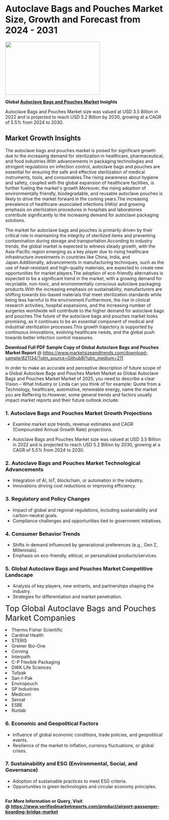 <H1>Autoclave Bags and Pouches Market Size, Growth and Forecast from 2024 - 2031</H1><img class="aligncenter size-medium wp-image-584254" src="https://thirdeyenews.in/wp-content/uploads/2024/09/Global-Market-Research-300x168.jpeg" alt="" width="300" height="168" /><p><strong>Global&nbsp;<a href="https://www.marketsizeandtrends.com/download-sample/821134/?utm_source=Github8j?utm_medium=211">Autoclave Bags and Pouches Market</a> Insights</strong></p><p>Autoclave Bags and Pouches Market size was valued at USD 3.5 Billion in 2022 and is projected to reach USD 5.2 Billion by 2030, growing at a CAGR of 5.5% from 2024 to 2030.</p><p><h2>Market Growth Insights</h2> <p>The autoclave bags and pouches market is poised for significant growth due to the increasing demand for sterilization in healthcare, pharmaceutical, and food industries.With advancements in packaging technologies and stringent regulations on infection control, autoclave bags and pouches are essential for ensuring the safe and effective sterilization of medical instruments, tools, and consumables.The rising awareness about hygiene and safety, coupled with the global expansion of healthcare facilities, is further fueling the market's growth.Moreover, the rising adoption of environmentally friendly, biodegradable, and reusable autoclave pouches is likely to drive the market forward in the coming years.The increasing prevalence of healthcare-associated infections (HAIs) and growing emphasis on sterilization procedures in hospitals and laboratories contribute significantly to the increasing demand for autoclave packaging solutions.</p> <p>The market for autoclave bags and pouches is primarily driven by their critical role in maintaining the integrity of sterilized items and preventing contamination during storage and transportation.According to industry trends, the global market is expected to witness steady growth, with the Asia-Pacific region emerging as a key player due to rising healthcare infrastructure investments in countries like China, India, and Japan.Additionally, advancements in manufacturing techniques, such as the use of heat-resistant and high-quality materials, are expected to create new opportunities for market players.The adoption of eco-friendly alternatives is expected to be a significant trend in the market, with a growing demand for recyclable, non-toxic, and environmentally conscious autoclave packaging products.With the increasing emphasis on sustainability, manufacturers are shifting towards bio-based materials that meet sterilization standards while being less harmful to the environment.Furthermore, the rise in clinical research activities, hospital expansions, and the increasing number of surgeries worldwide will contribute to the higher demand for autoclave bags and pouches.The future of the autoclave bags and pouches market looks promising, as it continues to be an essential component of medical and industrial sterilization processes.This growth trajectory is supported by continuous innovations, evolving healthcare needs, and the global push towards better infection control measures.</p><p><span class=""><strong>Download Full PDF Sample Copy of Global Autoclave Bags and Pouches Market Report</strong> @ <a href="https://www.marketsizeandtrends.com/download-sample/821134/?utm_source=Github8j?utm_medium=211" target="_blank">https://www.marketsizeandtrends.com/download-sample/821134/?utm_source=Github8j?utm_medium=211</a></span></p><p>In order to make an accurate and perceptive description of future scope of a Global&nbsp;Autoclave Bags and Pouches Market Market as Global&nbsp;Autoclave Bags and Pouches Market Market of 2025, you need to describe a clear Vision &ndash; What Industry or Linda can you think of for example: Quote from a Technology, healthcare, automotive, renewable energy, name the market you are Reffering to.However, some general trends and factors usually impact market reports and their future outlook include:</p><h3>1.&nbsp;<strong>Autoclave Bags and Pouches Market Growth Projections</strong></h3><ul><li>Examine market size trends, revenue estimates and CAGR (Compounded Annual Growth Rate) projections.</li><li><p>Autoclave Bags and Pouches Market size was valued at USD 3.5 Billion in 2022 and is projected to reach USD 5.2 Billion by 2030, growing at a CAGR of 5.5% from 2024 to 2030.</p></li></ul><h3>2.&nbsp;<strong>Autoclave Bags and Pouches Market Technological Advancements</strong></h3><ul><li>Integration of AI, IoT, blockchain, or automation in the industry.</li><li>Innovations driving cost reductions or improving efficiency.</li></ul><h3>3.&nbsp;<strong>Regulatory and Policy Changes</strong></h3><ul><li>Impact of global and regional regulations, including sustainability and carbon-neutral goals.</li><li>Compliance challenges and opportunities tied to government initiatives.</li></ul><h3>4.&nbsp;<strong>Consumer Behavior Trends</strong></h3><ul><li>Shifts in demand influenced by generational preferences (e.g., Gen Z, Millennials).</li><li>Emphasis on eco-friendly, ethical, or personalized products/services.</li></ul><h3>5.&nbsp;<strong>Global Autoclave Bags and Pouches Market Competitive Landscape</strong></h3><ul><li>Analysis of key players, new entrants, and partnerships shaping the industry.</li><li>Strategies for differentiation and market penetration.</li></ul><p data-pm-slice="1 1 []"><span style="color: inherit; font-family: inherit; font-size: 25px;">Top Global Autoclave Bags and Pouches Market Companies</span></p><div class="" data-test-id=""><p><li>Thermo Fisher Scientific</li><li> Cardinal Health</li><li> STERIS</li><li> Greiner Bio-One</li><li> Corning</li><li> Interpath</li><li> C-P Flexible Packaging</li><li> DWK Life Sciences</li><li> Tufpak</li><li> San-I-Pak</li><li> Enviropouch</li><li> SP Industries</li><li> Medicom</li><li> Seroat</li><li> ESBE</li><li> Runlab</li></p></div><h3>6.&nbsp;<strong>Economic and Geopolitical Factors</strong></h3><ul><li>Influence of global economic conditions, trade policies, and geopolitical events.</li><li>Resilience of the market to inflation, currency fluctuations, or global crises.</li></ul><h3>7.&nbsp;<strong>Sustainability and ESG (Environmental, Social, and Governance)</strong></h3><ul><li>Adoption of sustainable practices to meet ESG criteria.</li><li>Opportunities in green technologies and circular economy principles.</li></ul><h2><strong style="font-size: 14px;">For More Information or Query, Visit @&nbsp;</strong><a style="background-color: #ffffff; font-size: 14px;" href="https://www.marketsizeandtrends.com/report/autoclave-bags-and-pouches-market/" target="_blank">https://www.verifiedmarketreports.com/product/airport-passenger-boarding-bridge-market</a></h2>